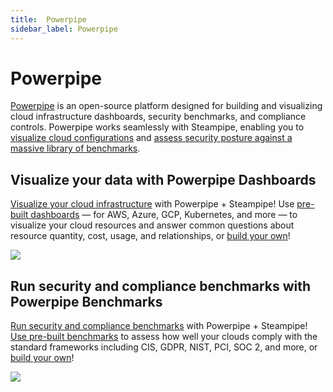 ```yaml
---
title:  Powerpipe
sidebar_label: Powerpipe
---
```


# Powerpipe

[Powerpipe](https://powerpipe.io/) is an open-source platform designed for building and visualizing cloud infrastructure dashboards, security benchmarks, and compliance controls.  Powerpipe works seamlessly with Steampipe, enabling you to [visualize cloud configurations](#visualize-your-data-with-powerpipe-dashboards) and [assess security posture against a massive library of benchmarks](#run-security-and-compliance-benchmarks-with-powerpipe-benchmarks).


## Visualize your data with Powerpipe Dashboards

[Visualize your cloud infrastructure](https://powerpipe.io/docs?slug=#visualize-cloud-infrastructure) with Powerpipe + Steampipe! Use [pre-built dashboards](https://hub.powerpipe.io/?objectives=dashboard&engines=steampipe) — for AWS, Azure, GCP, Kubernetes, and more — to visualize your cloud resources and answer common questions about resource quantity, cost, usage, and relationships, or [build your own]((https://powerpipe.io/docs?slug=#create-your-own-dashboards-and-benchmarks))!

![](/pipes-ecosystem/vpc_detail.png)


## Run security and compliance benchmarks with Powerpipe Benchmarks

[Run security and compliance benchmarks](https://powerpipe.io/docs?slug=#run-security-and-compliance-benchmarks) with Powerpipe + Steampipe! [Use pre-built benchmarks](https://hub.powerpipe.io/?objectives=cost,compliance,security,tags&engines=steampipe) to assess how well your clouds comply with the standard frameworks including CIS, GDPR, NIST, PCI, SOC 2, and more, or [build your own]((https://powerpipe.io/docs?slug=#create-your-own-dashboards-and-benchmarks))!

![](/pipes-ecosystem/benchmark_dashboard_view.png)


